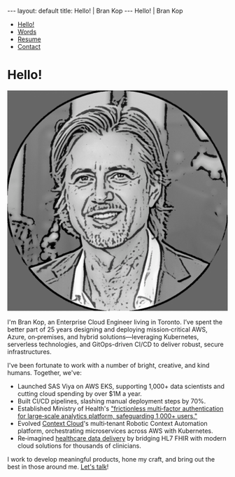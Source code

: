\--- layout: default title: Hello! | Bran Kop --- Hello! | Bran Kop     

*   [Hello!](index.htm)
*   [Words](words/index.htm)
*   [Resume](resume/index.htm)
*   [Contact](contact/index.htm)

Hello!
======

![Illustration of a smiling man](lib/img/avatar.png)

I'm Bran Kop, an Enterprise Cloud Engineer living in Toronto. I’ve spent the better part of 25 years designing and deploying mission‐critical AWS, Azure, on‐premises, and hybrid solutions—leveraging Kubernetes, serverless technologies, and GitOps-driven CI/CD to deliver robust, secure infrastructures.

I've been fortunate to work with a number of bright, creative, and kind humans. Together, we've:

*   Launched SAS Viya on AWS EKS, supporting 1,000+ data scientists and cutting cloud spending by over $1M a year.
*   Built CI/CD pipelines, slashing manual deployment steps by 70%.
*   Established Ministry of Health's ["frictionless multi‐factor authentication for large‐scale analytics platform, safeguarding 1,000+ users."](https://www.ontario.ca/page/ministry-health)
*   Evolved [Context Cloud](http://www.contexts.cloud/)'s multi‐tenant Robotic Context Automation platform, orchestrating microservices across AWS with Kubernetes.
*   Re‐imagined [healthcare data delivery](https://accessonehealth.ca/) by bridging HL7 FHIR with modern cloud solutions for thousands of clinicians.

I work to develop meaningful products, hone my craft, and bring out the best in those around me. [Let's talk](contact/index.htm)!